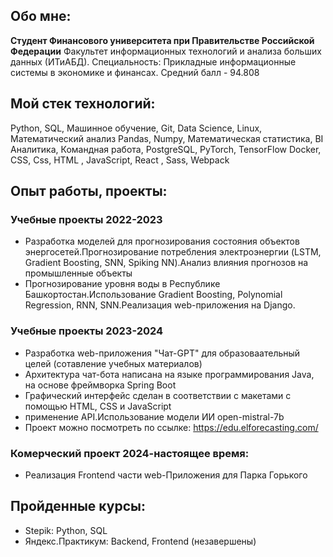 ## Обо мне:

**Студент Финансового университета при Правительстве Российской Федерации**
Факультет информационных технологий и анализа больших данных (ИТиАБД).
Специальность: Прикладные информационные системы в экономике и финансах.
Средний балл - 94.808

## Мой стек технологий:

Python, SQL, Машинное обучение, Git, Data Science, Linux, Математический анализ
Pandas, Numpy, Математическая статистика, BI Аналитика, Командная работа, PostgreSQL, PyTorch, TensorFlow
Docker, CSS, Css, HTML , JavaScript, React , Sass, Webpack 

## Опыт работы, проекты:

### Учебные проекты 2022-2023
- Разработка моделей для прогнозирования состояния объектов энергосетей.Прогнозирование потребления электроэнергии (LSTM, Gradient Boosting, SNN, Spiking NN).Анализ влияния прогнозов на промышленные объекты
- Прогнозирование уровня воды в Республике Башкортостан.Использование Gradient Boosting, Polynomial Regression, RNN, SNN.Реализация web-приложения на Django.

### Учебные проекты 2023-2024
- Разработка web-приложения "Чат-GPT" для образоваательный целей (сотавление учебных материалов)
- Архитектура чат-бота написана на языке программирования Java, на основе фреймворка Spring Boot
- Графический интерфейс сделан в соответствии с макетами с помощью HTML, CSS и JavaScript
- применение API.Использование модели ИИ open-mistral-7b
- Проект можно посмотреть по ссылке: https://edu.elforecasting.com/

  
### Комерческий проект 2024-настоящее время:
- Реализация Frontend части web-Приложения для Парка Горького


## Пройденные курсы:
- Stepik: Python, SQL
- Яндекс.Практикум: Backend, Frontend (незавершены)
